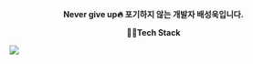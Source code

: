 <p align="center">
  <strong>Never give up🔥 포기하지 않는 개발자 배성욱입니다.</strong>
</p>



<p align="center">
  <strong>🧑‍💻Tech Stack</strong>
</p>
<img src="https://img.shields.io/badge/Python-3776AB?style=for-the-badge&logo=Python&logoColor=white">




